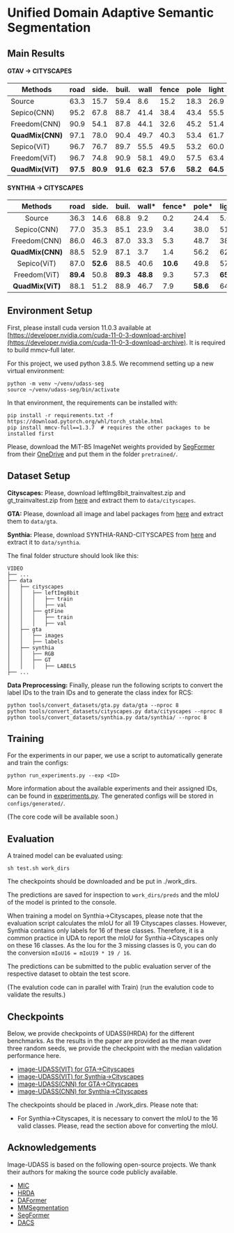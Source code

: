 # Unified Domain Adaptive Semantic Segmentation

## Main Results

#### GTAV → CITYSCAPES

| Methods                | road           | side.          | buil.          | wall           | fence          | pole           | light          | sign           | vege.          | terr.          | sky            | per.           | rider          | car            | truck          | bus            | train          | moto.          | bike           | mIoU           |
| ---------------------- | -------------- | -------------- | -------------- | -------------- | -------------- | -------------- | -------------- | -------------- | -------------- | -------------- | -------------- | -------------- | -------------- | -------------- | -------------- | -------------- | -------------- | -------------- | -------------- | -------------- |
| Source                 | 63.3           | 15.7           | 59.4           | 8.6            | 15.2           | 18.3           | 26.9           | 15.0           | 80.5           | 15.3           | 73.0           | 51.0           | 17.7           | 59.7           | 28.2           | 33.1           | 3.5            | 23.2           | 16.7           | 32.9           |
| Sepico(CNN)            | 95.2           | 67.8           | 88.7           | 41.4           | 38.4           | 43.4           | 55.5           | 63.2           | 88.6           | 46.4           | 88.3           | 73.1           | 49.0           | 91.4           | 63.2           | 60.4           | 0.0            | 45.2           | 60.0           | 61.0           |
| Freedom(CNN)           | 90.9           | 54.1           | 87.8           | 44.1           | 32.6           | 45.2           | 51.4           | 57.1           | 88.6           | 42.6           | 89.5           | 68.8           | 40.0           | 89.7           | 58.4           | 62.6           | 55.3           | 47.7           | 40.0           | 61.3           |
| **QuadMix(CNN)** | 97.1           | 78.0           | 90.4           | 49.7           | 40.3           | 53.4           | 61.7           | 70.9           | 90.7           | 49.7           | 92.9           | 77.9           | 53.9           | 93.5           | 72.4           | 65.9           | 0.7            | 60.5           | 68.5           | 66.8           |
| Sepico(ViT)            | 96.7           | 76.7           | 89.7           | 55.5           | 49.5           | 53.2           | 60.0           | 64.5           | 90.2           | 50.3           | 90.8           | 74.5           | 44.2           | 93.3           | 77.0           | 79.5           | 63.6           | 61.0           | 65.3           | 70.3           |
| Freedom(ViT)           | 96.7           | 74.8           | 90.9           | 58.1           | 49.0           | 57.5           | 63.4           | **71.4** | 91.6           | 52.1           | **94.4** | 78.4           | 53.1           | 94.1           | 83.9           | 85.2           | 72.5           | 62.8           | **68.9** | 73.6           |
| **QuadMix(ViT)** | **97.5** | **80.9** | **91.6** | **62.3** | **57.6** | **58.2** | **64.5** | 71.2           | **91.7** | **52.3** | 94.3           | **80.0** | **55.9** | **94.6** | **86.3** | **90.5** | **82.3** | **65.1** | 68.1           | **76.1** |

#### SYNTHIA → CITYSCAPES

|        Methods        | road           | side.          | buil.          | wall*          | fence*         | pole*          | light          | sign           | vege.          | sky            | per.           | rider          | car            |      bus      |     motor     |      bike      |    mIoU(16)    |    mIoU(13)    |
| :--------------------: | -------------- | -------------- | -------------- | -------------- | -------------- | -------------- | -------------- | -------------- | -------------- | -------------- | -------------- | -------------- | -------------- | :------------: | :------------: | :------------: | :------------: | :------------: |
|         Source         | 36.3           | 14.6           | 68.8           | 9.2            | 0.2            | 24.4           | 5.6            | 9.7            | 69.0           | 79.4           | 52.5           | 11.3           | 49.8           |      9.5      |      11.0      |      20.7      |      33.7      |      29.5      |
|      Sepico(CNN)      | 77.0           | 35.3           | 85.1           | 23.9           | 3.4            | 38.0           | 51.0           | 55.1           | 85.6           | 80.5           | 73.5           | 46.3           | 87.6           |      69.7      |      50.9      |      66.5      |      58.1      |      66.5      |
|      Freedom(CNN)      | 86.0           | 46.3           | 87.0           | 33.3           | 5.3            | 48.7           | 38.1           | 46.8           | 87.1           | 59.1           | 71.2           | 38.1           | 87.1           |      54.6      |      51.3      |      59.9      |      59.1      |      66.0      |
| **QuadMix(CNN)** | 88.5           | 52.9           | 87.1           | 3.7            | 1.4            | 56.2           | 62.7           | 59.2           | 87.2           | 89.0           | 79.1           | 55.8           | 87.9           |      61.7      |      58.1      |      71.2      |      60.9      |      67.4      |
|      Sepico(ViT)      | 87.0           | **52.6** | 88.5           | 40.6           | **10.6** | 49.8           | 57.0           | 55.4           | 56.8           | 86.2           | 75.4           | 52.7           | **92.4** |      78.9      |      53.0      |      62.6      |      64.3      |      71.4      |
|      Freedom(ViT)      | **89.4** | 50.8           | **89.3** | **48.8** | 9.3            | 57.3           | **65.1** | 60.1           | **89.9** | 93.7           | 79.4           | 51.6           | 90.5           |      66.0      |      62.3      | **68.1** |      67.0      |      73.6      |
| **QuadMix(ViT)** | 88.1           | 51.2           | 88.9           | 46.7           | 7.9            | **58.6** | 64.7           | **63.7** | 88.1           | **93.9** | **81.3** | **56.6** | 90.3           | **66.9** | **66.8** |      66.0      | **67.5** | **74.3** |

## Environment Setup

First, please install cuda version 11.0.3 available at [https://developer.nvidia.com/cuda-11-0-3-download-archive](https://developer.nvidia.com/cuda-11-0-3-download-archive). It is required to build mmcv-full later.

For this project, we used python 3.8.5. We recommend setting up a new virtual
environment:

```shell
python -m venv ~/venv/udass-seg
source ~/venv/udass-seg/bin/activate
```

In that environment, the requirements can be installed with:

```shell
pip install -r requirements.txt -f https://download.pytorch.org/whl/torch_stable.html
pip install mmcv-full==1.3.7  # requires the other packages to be installed first
```

Please, download the MiT-B5 ImageNet weights provided by [SegFormer](https://github.com/NVlabs/SegFormer?tab=readme-ov-file#training)
from their [OneDrive](https://connecthkuhk-my.sharepoint.com/:f:/g/personal/xieenze_connect_hku_hk/EvOn3l1WyM5JpnMQFSEO5b8B7vrHw9kDaJGII-3N9KNhrg?e=cpydzZ) and put them in the folder `pretrained/`.

## Dataset Setup

**Cityscapes:** Please, download leftImg8bit_trainvaltest.zip and
gt_trainvaltest.zip from [here](https://www.cityscapes-dataset.com/downloads/)
and extract them to `data/cityscapes`.

**GTA:** Please, download all image and label packages from
[here](https://download.visinf.tu-darmstadt.de/data/from_games/) and extract
them to `data/gta`.

**Synthia:** Please, download SYNTHIA-RAND-CITYSCAPES from
[here](http://synthia-dataset.net/downloads/) and extract it to `data/synthia`.

The final folder structure should look like this:

```none
VIDEO
├── ...
├── data
│   ├── cityscapes
│   │   ├── leftImg8bit
│   │   │   ├── train
│   │   │   ├── val
│   │   ├── gtFine
│   │   │   ├── train
│   │   │   ├── val
│   ├── gta
│   │   ├── images
│   │   ├── labels
│   ├── synthia
│   │   ├── RGB
│   │   ├── GT
│   │   │   ├── LABELS
├── ...
```

**Data Preprocessing:** Finally, please run the following scripts to convert the label IDs to the
train IDs and to generate the class index for RCS:

```shell
python tools/convert_datasets/gta.py data/gta --nproc 8
python tools/convert_datasets/cityscapes.py data/cityscapes --nproc 8
python tools/convert_datasets/synthia.py data/synthia/ --nproc 8
```

## Training

For the experiments in our paper, we use a script to automatically
generate and train the configs:

```shell
python run_experiments.py --exp <ID>
```

More information about the available experiments and their assigned IDs, can be
found in [experiments.py](experiments.py). The generated configs will be stored
in `configs/generated/`.

(The core code will be available soon.)

## Evaluation

A trained model can be evaluated using:

```shell
sh test.sh work_dirs
```

The checkpoints should be downloaded and be put in ./work_dirs.

The predictions are saved for inspection to
`work_dirs/preds`
and the mIoU of the model is printed to the console.

When training a model on Synthia→Cityscapes, please note that the
evaluation script calculates the mIoU for all 19 Cityscapes classes. However,
Synthia contains only labels for 16 of these classes. Therefore, it is a common
practice in UDA to report the mIoU for Synthia→Cityscapes only on these 16
classes. As the Iou for the 3 missing classes is 0, you can do the conversion
`mIoU16 = mIoU19 * 19 / 16`.

The predictions can be submitted to the public evaluation server of the
respective dataset to obtain the test score.

(The evalution code can in parallel with Train) (run the evalution code to validate the results.)

## Checkpoints

Below, we provide checkpoints of UDASS(HRDA) for the different benchmarks.
As the results in the paper are provided as the mean over three random
seeds, we provide the checkpoint with the median validation performance here.

* [image-UDASS(VIT) for GTA→Cityscapes](https://drive.google.com/file/d/1VYlG0f92Y8VAv712-i5f4GEIwTqbURqf/view?usp=sharing)
* [image-UDASS(VIT) for Synthia→Cityscapes](https://drive.google.com/file/d/1ll6BAqoexkNDOpLJ3eaJRIBgkysnMwsZ/view?usp=sharing)
* [image-UDASS(CNN) for GTA→Cityscapes](https://drive.google.com/file/d/15ryaQVPAcwuvx42N4ag-ilUyHizRpB5s/view?usp=sharing)
* [image-UDASS(CNN) for Synthia→Cityscapes](https://drive.google.com/file/d/1JgStA157b85Ueh7S_WJUP6iMHhUkLybW/view?usp=sharing)

The checkpoints should be placed in ./work_dirs. Please note that:

* For Synthia→Cityscapes, it is necessary to convert the mIoU to the 16 valid classes. Please, read the
  section above for converting the mIoU.

## Acknowledgements

Image-UDASS is based on the following open-source projects. We thank their
authors for making the source code publicly available.

* [MIC](https://github.com/lhoyer/MIC/tree/master)
* [HRDA](https://github.com/lhoyer/HRDA)
* [DAFormer](https://github.com/lhoyer/DAFormer)
* [MMSegmentation](https://github.com/open-mmlab/mmsegmentation)
* [SegFormer](https://github.com/NVlabs/SegFormer)
* [DACS](https://github.com/vikolss/DACS)
